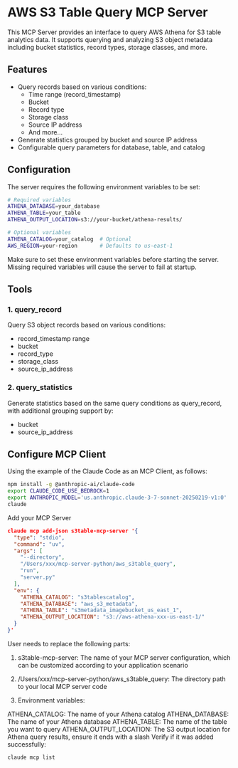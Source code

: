 # AWS S3 Table Query MCP Server

This MCP Server provides an interface to query AWS Athena for S3 table analytics data. It supports querying and analyzing S3 object metadata including bucket statistics, record types, storage classes, and more.

## Features

- Query records based on various conditions:
  - Time range (record_timestamp)
  - Bucket
  - Record type
  - Storage class
  - Source IP address
  - And more...
- Generate statistics grouped by bucket and source IP address
- Configurable query parameters for database, table, and catalog

## Configuration

The server requires the following environment variables to be set:

```bash
# Required variables
ATHENA_DATABASE=your_database
ATHENA_TABLE=your_table
ATHENA_OUTPUT_LOCATION=s3://your-bucket/athena-results/

# Optional variables
ATHENA_CATALOG=your_catalog  # Optional
AWS_REGION=your-region       # Defaults to us-east-1
```

Make sure to set these environment variables before starting the server. Missing required variables will cause the server to fail at startup.

## Tools

### 1. query_record

Query S3 object records based on various conditions:

- record_timestamp range
- bucket
- record_type
- storage_class
- source_ip_address

### 2. query_statistics

Generate statistics based on the same query conditions as query_record, with additional grouping support by:

- bucket
- source_ip_address

## Configure MCP Client
Using the example of the Claude Code as an MCP Client, as follows:
```bash
npm install -g @anthropic-ai/claude-code
export CLAUDE_CODE_USE_BEDROCK=1
export ANTHROPIC_MODEL='us.anthropic.claude-3-7-sonnet-20250219-v1:0'
claude
```

Add your MCP Server
```json
claude mcp add-json s3table-mcp-server '{
  "type": "stdio",
  "command": "uv",
  "args": [
    "--directory",
    "/Users/xxx/mcp-server-python/aws_s3table_query",
    "run",
    "server.py"
  ],
  "env": {
    "ATHENA_CATALOG": "s3tablescatalog",
    "ATHENA_DATABASE": "aws_s3_metadata",
    "ATHENA_TABLE": "s3metadata_imagebucket_us_east_1",
    "ATHENA_OUTPUT_LOCATION": "s3://aws-athena-xxx-us-east-1/"
  }
}'
```
User needs to replace the following parts:

1. s3table-mcp-server: The name of your MCP server configuration, which can be customized according to your application scenario

2. /Users/xxx/mcp-server-python/aws_s3table_query: The directory path to your local MCP server code

3. Environment variables:

ATHENA_CATALOG: The name of your Athena catalog
ATHENA_DATABASE: The name of your Athena database
ATHENA_TABLE: The name of the table you want to query
ATHENA_OUTPUT_LOCATION: The S3 output location for Athena query results, ensure it ends with a slash
Verify if it was added successfully:
```bash
claude mcp list
```